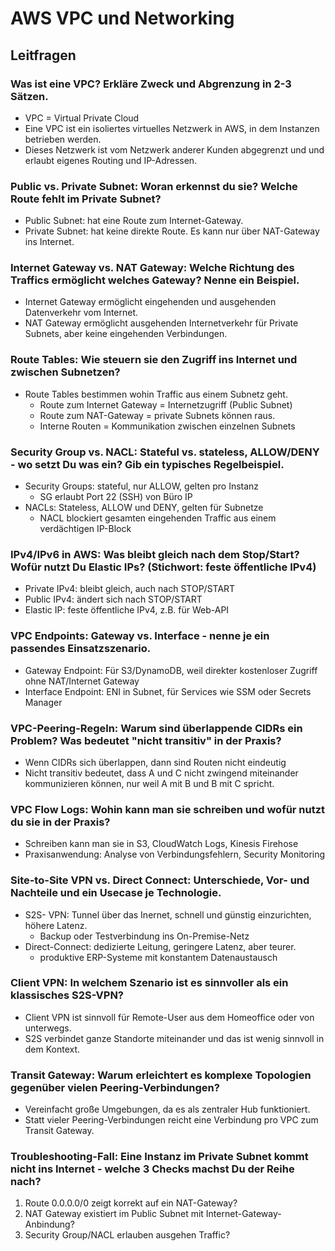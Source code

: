 # AWS VPC und Networking

## Leitfragen

### Was ist eine VPC? Erkläre Zweck und Abgrenzung in 2-3 Sätzen.
- VPC = Virtual Private Cloud
- Eine VPC ist ein isoliertes virtuelles Netzwerk in AWS, in dem Instanzen betrieben werden.
- Dieses Netzwerk ist vom Netzwerk anderer Kunden abgegrenzt und und erlaubt eigenes Routing und IP-Adressen.

### Public vs. Private Subnet: Woran erkennst du sie? Welche Route fehlt im Private Subnet?
- Public Subnet: hat eine Route zum Internet-Gateway.
- Private Subnet: hat keine direkte Route. Es kann nur über NAT-Gateway ins Internet.

### Internet Gateway vs. NAT Gateway: Welche Richtung des Traffics ermöglicht welches Gateway? Nenne ein Beispiel.
- Internet Gateway ermöglicht eingehenden und ausgehenden Datenverkehr vom Internet.
- NAT Gateway ermöglicht ausgehenden Internetverkehr für Private Subnets, aber keine eingehenden Verbindungen.

### Route Tables: Wie steuern sie den Zugriff ins Internet und zwischen Subnetzen?
- Route Tables bestimmen wohin Traffic aus einem Subnetz geht.
    - Route zum Internet Gateway = Internetzugriff (Public Subnet)
    - Route zum NAT-Gateway = private Subnets können raus.
    - Interne Routen = Kommunikation zwischen einzelnen Subnets

### Security Group vs. NACL: Stateful vs. stateless, ALLOW/DENY - wo setzt Du was ein? Gib ein typisches Regelbeispiel.
- Security Groups: stateful, nur ALLOW, gelten pro Instanz
    - SG erlaubt Port 22 (SSH) von Büro IP
- NACLs: Stateless, ALLOW und DENY, gelten für Subnetze
    - NACL blockiert gesamten eingehenden Traffic aus einem verdächtigen IP-Block

### IPv4/IPv6 in AWS: Was bleibt gleich nach dem Stop/Start? Wofür nutzt Du Elastic IPs? (Stichwort: feste öffentliche IPv4)
- Private IPv4: bleibt gleich, auch nach STOP/START
- Public IPv4: ändert sich nach STOP/START
- Elastic IP: feste öffentliche IPv4, z.B. für Web-API

### VPC Endpoints: Gateway vs. Interface - nenne je ein passendes Einsatzszenario.
- Gateway Endpoint: Für S3/DynamoDB, weil direkter kostenloser Zugriff ohne NAT/Internet Gateway
- Interface Endpoint: ENI in Subnet, für Services wie SSM oder Secrets Manager

### VPC-Peering-Regeln: Warum sind überlappende CIDRs ein Problem? Was bedeutet "nicht transitiv" in der Praxis?
- Wenn CIDRs sich überlappen, dann sind Routen nicht eindeutig
- Nicht transitiv bedeutet, dass A und C nicht zwingend miteinander kommunizieren können, nur weil A mit B und B mit C spricht.

### VPC Flow Logs: Wohin kann man sie schreiben und wofür nutzt du sie in der Praxis?
- Schreiben kann man sie in S3, CloudWatch Logs, Kinesis Firehose
- Praxisanwendung: Analyse von Verbindungsfehlern, Security Monitoring

### Site-to-Site VPN vs. Direct Connect: Unterschiede, Vor- und Nachteile und ein Usecase je Technologie.
- S2S- VPN: Tunnel über das Inernet, schnell und günstig einzurichten, höhere Latenz.
    - Backup oder Testverbindung ins On-Premise-Netz
- Direct-Connect: dedizierte Leitung, geringere Latenz, aber teurer.
    - produktive ERP-Systeme mit konstantem Datenaustausch

### Client VPN: In welchem Szenario ist es sinnvoller als ein klassisches S2S-VPN?
- Client VPN ist sinnvoll für Remote-User aus dem Homeoffice oder von unterwegs.
- S2S verbindet ganze Standorte miteinander und das ist wenig sinnvoll in dem Kontext.

### Transit Gateway: Warum erleichtert es komplexe Topologien gegenüber vielen Peering-Verbindungen?
- Vereinfacht große Umgebungen, da es als zentraler Hub funktioniert. 
- Statt vieler Peering-Verbindungen reicht eine Verbindung pro VPC zum Transit Gateway.

### Troubleshooting-Fall: Eine Instanz im Private Subnet kommt nicht ins Internet - welche 3 Checks machst Du der Reihe nach?
1) Route 0.0.0.0/0 zeigt korrekt auf ein NAT-Gateway?
2) NAT Gateway existiert im Public Subnet mit Internet-Gateway-Anbindung?
3) Security Group/NACL erlauben ausgehen Traffic?